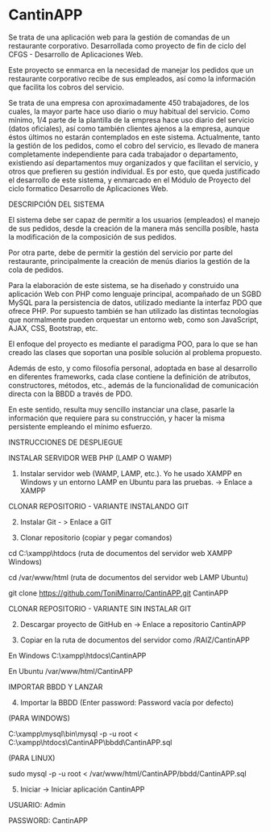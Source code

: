# CantinAPP
Se trata de una aplicación web para la gestión de comandas de un restaurante corporativo. Desarrollada como proyecto de fin de ciclo del CFGS - Desarrollo de Aplicaciones Web.

Este proyecto se enmarca en la necesidad de manejar los pedidos que un restaurante corporativo recibe de sus empleados, así como la información que facilita los cobros del servicio.

Se trata de una empresa con aproximadamente 450 trabajadores, de los cuales, la mayor parte hace uso diario o muy habitual del servicio. Como mínimo, 1/4 parte de la plantilla de la empresa hace uso diario del servicio (datos oficiales), así como también clientes ajenos a la empresa, aunque éstos últimos no estarán contemplados en este sistema. 
Actualmente, tanto la gestión de los pedidos, como el cobro del servicio, es llevado de manera completamente independiente para cada trabajador o departamento, existiendo así departamentos muy organizados y que facilitan el servicio, y otros que prefieren su gestión individual. Es por esto, que queda justificado el desarrollo de este sistema, y enmarcado en el Módulo de Proyecto del ciclo formatico Desarrollo de Aplicaciones Web.



DESCRIPCIÓN DEL SISTEMA


El sistema debe ser capaz de permitir a los usuarios (empleados) el manejo de sus pedidos, desde la creación de la manera más sencilla posible, hasta la modificación de la composición de sus pedidos.

Por otra parte, debe de permitir la gestión del servicio por parte del restaurante, principalmente la creación de menús diarios la gestión de la cola de pedidos.

Para la elaboración de este sistema, se ha diseñado y construido una aplicación Web con PHP como lenguaje principal, acompañado de un SGBD MySQL para la persistencia de datos, utilizado mediante la interfaz PDO que ofrece PHP. Por supuesto también se han utilizado las distintas tecnologías que normalmente pueden orquestar un entorno web, como son JavaScript, AJAX, CSS, Bootstrap, etc.

El enfoque del proyecto es mediante el paradigma POO, para lo que se han creado las clases que soportan una posible solución al problema propuesto.

Además de esto, y como filosofía personal, adoptada en base al desarrollo en diferentes frameworks, cada clase contiene la definición de atributos, constructores, métodos, etc., además de la funcionalidad de comunicación directa con la BBDD a través de PDO.

En este sentido, resulta muy sencillo instanciar una clase, pasarle la información que requiere para su construcción, y hacer la misma persistente empleando el mínimo esfuerzo.


INSTRUCCIONES DE DESPLIEGUE

INSTALAR SERVIDOR WEB PHP (LAMP O WAMP)


1.	Instalar servidor web (WAMP, LAMP, etc.). Yo he usado XAMPP en Windows y un entorno LAMP en Ubuntu para las pruebas.  -> Enlace a XAMPP


CLONAR REPOSITORIO - VARIANTE INSTALANDO GIT


2.	Instalar Git - > Enlace a GIT

3.	Clonar repositorio (copiar y pegar comandos)

cd C:\xampp\htdocs (ruta de documentos del servidor web XAMPP Windows)

cd /var/www/html (ruta de documentos del servidor web LAMP Ubuntu)

git clone https://github.com/ToniMinarro/CantinAPP.git CantinAPP


CLONAR REPOSITORIO - VARIANTE SIN INSTALAR GIT

2.	Descargar proyecto de GitHub en -> Enlace a repositorio CantinAPP 

3.	Copiar en la ruta de documentos del servidor como /RAIZ/CantinAPP

En Windows C:\xampp\htdocs\CantinAPP

En Ubuntu /var/www/html/CantinAPP

IMPORTAR BBDD Y LANZAR

4.	Importar la BBDD (Enter password: Password vacía por defecto)

(PARA WINDOWS)

C:\xampp\mysql\bin\mysql -p -u root < C:\xampp\htdocs\CantinAPP\bbdd\CantinAPP.sql


(PARA LINUX)

sudo mysql -p -u root < /var/www/html/CantinAPP/bbdd/CantinAPP.sql

5.	Iniciar -> Iniciar aplicación CantinAPP

USUARIO: Admin

PASSWORD: CantinAPP
